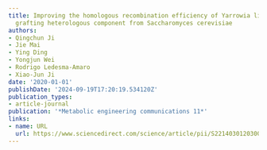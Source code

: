 ```yaml
---
title: Improving the homologous recombination efficiency of Yarrowia lipolytica by
  grafting heterologous component from Saccharomyces cerevisiae
authors:
- Qingchun Ji
- Jie Mai
- Ying Ding
- Yongjun Wei
- Rodrigo Ledesma-Amaro
- Xiao-Jun Ji
date: '2020-01-01'
publishDate: '2024-09-19T17:20:19.534120Z'
publication_types:
- article-journal
publication: '*Metabolic engineering communications 11*'
links:
- name: URL
  url: https://www.sciencedirect.com/science/article/pii/S2214030120300523
---
```

